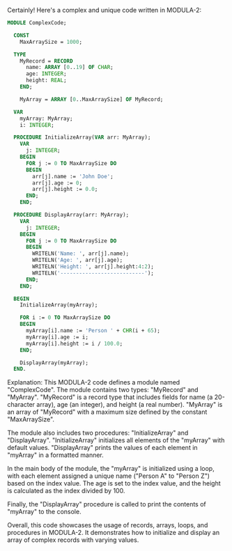 Certainly! Here's a complex and unique code written in MODULA-2:

```modula2
MODULE ComplexCode;

  CONST
    MaxArraySize = 1000;

  TYPE
    MyRecord = RECORD
      name: ARRAY [0..19] OF CHAR;
      age: INTEGER;
      height: REAL;
    END;

    MyArray = ARRAY [0..MaxArraySize] OF MyRecord;

  VAR
    myArray: MyArray;
    i: INTEGER;

  PROCEDURE InitializeArray(VAR arr: MyArray);
    VAR
      j: INTEGER;
    BEGIN
      FOR j := 0 TO MaxArraySize DO
      BEGIN
        arr[j].name := 'John Doe';
        arr[j].age := 0;
        arr[j].height := 0.0;
      END;
    END;

  PROCEDURE DisplayArray(arr: MyArray);
    VAR
      j: INTEGER;
    BEGIN
      FOR j := 0 TO MaxArraySize DO
      BEGIN
        WRITELN('Name: ', arr[j].name);
        WRITELN('Age: ', arr[j].age);
        WRITELN('Height: ', arr[j].height:4:2);
        WRITELN('---------------------------');
      END;
    END;

  BEGIN
    InitializeArray(myArray);

    FOR i := 0 TO MaxArraySize DO
    BEGIN
      myArray[i].name := 'Person ' + CHR(i + 65);
      myArray[i].age := i;
      myArray[i].height := i / 100.0;
    END;

    DisplayArray(myArray);
  END.
```

Explanation:
This MODULA-2 code defines a module named "ComplexCode". The module contains two types: "MyRecord" and "MyArray". "MyRecord" is a record type that includes fields for name (a 20-character array), age (an integer), and height (a real number). "MyArray" is an array of "MyRecord" with a maximum size defined by the constant "MaxArraySize".

The module also includes two procedures: "InitializeArray" and "DisplayArray". "InitializeArray" initializes all elements of the "myArray" with default values. "DisplayArray" prints the values of each element in "myArray" in a formatted manner.

In the main body of the module, the "myArray" is initialized using a loop, with each element assigned a unique name ("Person A" to "Person Z") based on the index value. The age is set to the index value, and the height is calculated as the index divided by 100.

Finally, the "DisplayArray" procedure is called to print the contents of "myArray" to the console.

Overall, this code showcases the usage of records, arrays, loops, and procedures in MODULA-2. It demonstrates how to initialize and display an array of complex records with varying values.